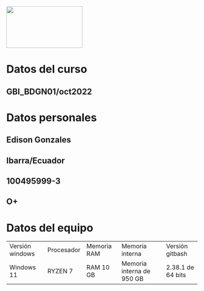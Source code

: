  <img src = "https://upload.wikimedia.org/wikipedia/commons/thumb/8/82/Gnu-bash-logo.svg/2560px-Gnu-bash-logo.svg.png" width = "200" height = "110">

# Datos del curso

## GBI_BDGN01/oct2022

# Datos personales

## Edison Gonzales
## Ibarra/Ecuador
## 100495999-3
## O+

# Datos del equipo
<table>
<tr>
<td>Versión windows</td>
<td>Procesador</td>
<td>Memoria RAM</td>
<td>Memoria interna</td>
<td> Versión gitbash</td></tr>
<td>Windows 11</td>
<td>RYZEN 7</td>
<td>RAM 10 GB</td>
<td>Memoria interna de 950 GB</td>
<td>2.38.1 de 64 bits</td>
</tr>
</table>

